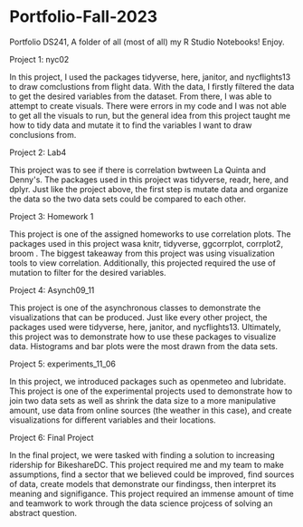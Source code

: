 # Portfolio-Fall-2023
Portfolio DS241, A folder of all (most of all) my R Studio Notebooks! Enjoy.

Project 1: nyc02

In this project, I used the packages tidyverse, here, janitor, and nycflights13 to draw comclustions from flight data. 
With the data, I firstly filtered the data to get the desired variables from the dataset. From there, I was able to attempt to create visuals. There were errors in my code and I was not able to get all the visuals to run, but the general idea from this project taught me how to tidy data and mutate it to find the variables I want to draw conclusions from.

Project 2: Lab4

This project was to see if there is correlation bwtween La Quinta and Denny's. The packages used in this project was tidyverse, readr, here, and dplyr. Just like the project above, the first step is mutate data and organize the data so the two data sets could be compared to each other. 

Project 3: Homework 1

This project is one of the assigned homeworks to use correlation plots. The packages used in this project wasa knitr, tidyverse, ggcorrplot, corrplot2, broom . The biggest takeaway from this project was using visualization tools to view correlation. Additionally, this projected required the use of mutation to filter for the desired variables.

Project 4: Asynch09_11

This project is one of the asynchronous classes to demonstrate the visualizations that can be produced. Just like every other project, the packages used were tidyverse, here, janitor, and nycflights13. Ultimately, this project was to demonstrate how to use these packages to visualize data. Histograms and bar plots were the most drawn from the data sets. 

Project 5: experiments_11_06

In this project, we introduced packages such as openmeteo and lubridate. This project is one of the experimental projects used to demonstrate how to join two data sets as well as shrink the data size to a more manipulative amount, use data from online sources (the weather in this case), and create visualizations for different variables and their locations. 

Project 6: Final Project

In the final project, we were tasked with finding a solution to increasing ridership for BikeshareDC. This project required me and my team to make assumptions, find a sector that we believed could be improved, find sources of data, create models that demonstrate our findingss, then interpret its meaning and signifigance. This project required an immense amount of time and teamwork to work through the data science projcess of solving an abstract question.


